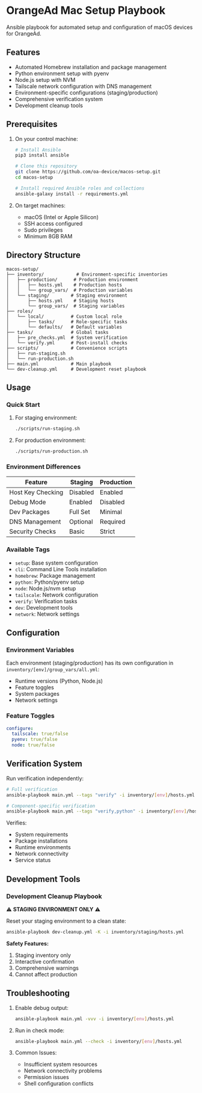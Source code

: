 # OrangeAd Mac Setup Playbook

Ansible playbook for automated setup and configuration of macOS devices for OrangeAd.

## Features

- Automated Homebrew installation and package management
- Python environment setup with pyenv
- Node.js setup with NVM
- Tailscale network configuration with DNS management
- Environment-specific configurations (staging/production)
- Comprehensive verification system
- Development cleanup tools

## Prerequisites

1. On your control machine:

   ```sh
   # Install Ansible
   pip3 install ansible

   # Clone this repository
   git clone https://github.com/oa-device/macos-setup.git
   cd macos-setup

   # Install required Ansible roles and collections
   ansible-galaxy install -r requirements.yml
   ```

2. On target machines:
   - macOS (Intel or Apple Silicon)
   - SSH access configured
   - Sudo privileges
   - Minimum 8GB RAM

## Directory Structure

```tree
macos-setup/
├── inventory/            # Environment-specific inventories
│   ├── production/      # Production environment
│   │   ├── hosts.yml    # Production hosts
│   │   └── group_vars/  # Production variables
│   └── staging/        # Staging environment
│       ├── hosts.yml    # Staging hosts
│       └── group_vars/  # Staging variables
├── roles/
│   └── local/          # Custom local role
│       ├── tasks/      # Role-specific tasks
│       └── defaults/   # Default variables
├── tasks/              # Global tasks
│   ├── pre_checks.yml  # System verification
│   └── verify.yml      # Post-install checks
├── scripts/            # Convenience scripts
│   ├── run-staging.sh
│   └── run-production.sh
├── main.yml            # Main playbook
└── dev-cleanup.yml     # Development reset playbook
```

## Usage

### Quick Start

1. For staging environment:

   ```bash
   ./scripts/run-staging.sh
   ```

2. For production environment:

   ```bash
   ./scripts/run-production.sh
   ```

### Environment Differences

| Feature           | Staging  | Production |
| ----------------- | -------- | ---------- |
| Host Key Checking | Disabled | Enabled    |
| Debug Mode        | Enabled  | Disabled   |
| Dev Packages      | Full Set | Minimal    |
| DNS Management    | Optional | Required   |
| Security Checks   | Basic    | Strict     |

### Available Tags

- `setup`: Base system configuration
- `cli`: Command Line Tools installation
- `homebrew`: Package management
- `python`: Python/pyenv setup
- `node`: Node.js/nvm setup
- `tailscale`: Network configuration
- `verify`: Verification tasks
- `dev`: Development tools
- `network`: Network settings

## Configuration

### Environment Variables

Each environment (staging/production) has its own configuration in `inventory/[env]/group_vars/all.yml`:

- Runtime versions (Python, Node.js)
- Feature toggles
- System packages
- Network settings

### Feature Toggles

```yaml
configure:
  tailscale: true/false
  pyenv: true/false
  node: true/false
```

## Verification System

Run verification independently:

```sh
# Full verification
ansible-playbook main.yml --tags "verify" -i inventory/[env]/hosts.yml

# Component-specific verification
ansible-playbook main.yml --tags "verify,python" -i inventory/[env]/hosts.yml
```

Verifies:

- System requirements
- Package installations
- Runtime environments
- Network connectivity
- Service status

## Development Tools

### Development Cleanup Playbook

⚠️ **STAGING ENVIRONMENT ONLY** ⚠️

Reset your staging environment to a clean state:

```bash
ansible-playbook dev-cleanup.yml -K -i inventory/staging/hosts.yml
```

**Safety Features:**

1. Staging inventory only
2. Interactive confirmation
3. Comprehensive warnings
4. Cannot affect production

## Troubleshooting

1. Enable debug output:

   ```sh
   ansible-playbook main.yml -vvv -i inventory/[env]/hosts.yml
   ```

2. Run in check mode:

   ```sh
   ansible-playbook main.yml --check -i inventory/[env]/hosts.yml
   ```

3. Common Issues:
   - Insufficient system resources
   - Network connectivity problems
   - Permission issues
   - Shell configuration conflicts
